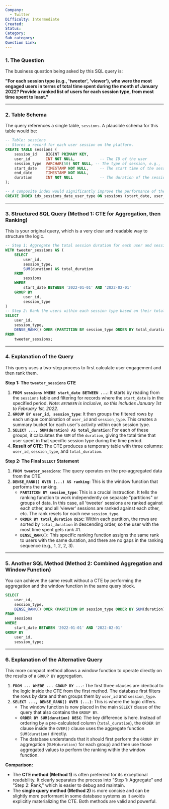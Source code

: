 ```yaml
---
Company:
  - Twitter
Difficulty: Intermediate
Created:
Status:
Category:
Sub category:
Question Link:
---
```



### 1. The Question

The business question being asked by this SQL query is:

**"For each session type (e.g., 'tweeter', 'viewer'), who were the most engaged users in terms of total time spent during the month of January 2022? Provide a ranked list of users for each session type, from most time spent to least."**

---

### 2. Table Schema

The query references a single table, `sessions`. A plausible schema for this table would be:

```sql
-- Table: sessions
-- Stores a record for each user session on the platform.
CREATE TABLE sessions (
    session_id    BIGINT PRIMARY KEY,
    user_id       INT NOT NULL,           -- The ID of the user
    session_type  VARCHAR(50) NOT NULL, -- The type of session, e.g., 'tweeter', 'viewer'
    start_date    TIMESTAMP NOT NULL,     -- The start time of the session
    end_date      TIMESTAMP NOT NULL,
    duration      INT NOT NULL            -- The duration of the session in seconds or minutes
);

-- A composite index would significantly improve the performance of the CTE.
CREATE INDEX idx_sessions_date_user_type ON sessions (start_date, user_id, session_type);
```

---

### 3. Structured SQL Query (Method 1: CTE for Aggregation, then Ranking)

This is your original query, which is a very clear and readable way to structure the logic.

```sql
-- Step 1: Aggregate the total session duration for each user and session type within the date range.
WITH tweeter_sessions AS (
    SELECT
        user_id,
        session_type,
        SUM(duration) AS total_duration
    FROM
        sessions
    WHERE
        start_date BETWEEN '2022-01-01' AND '2022-02-01'
    GROUP BY
        user_id,
        session_type
)
-- Step 2: Rank the users within each session type based on their total aggregated duration.
SELECT
    user_id,
    session_type,
    DENSE_RANK() OVER (PARTITION BY session_type ORDER BY total_duration DESC) AS ranking
FROM
    tweeter_sessions;
```

---

### 4. Explanation of the Query

This query uses a two-step process to first calculate user engagement and then rank them.

**Step 1: The `tweeter_sessions` CTE**

1.  **`FROM sessions WHERE start_date BETWEEN ...`**: It starts by reading from the `sessions` table and filtering for records where the `start_date` is in the specified period. *Note: `BETWEEN` is inclusive, so this includes January 1st to February 1st, 2022.*
2.  **`GROUP BY user_id, session_type`**: It then groups the filtered rows by each unique combination of `user_id` and `session_type`. This creates a summary bucket for each user's activity within each session type.
3.  **`SELECT ..., SUM(duration) AS total_duration`**: For each of these groups, it calculates the `SUM` of the `duration`, giving the total time that user spent in that specific session type during the time period.
4.  **Result of CTE**: The CTE produces a temporary table with three columns: `user_id`, `session_type`, and `total_duration`.

**Step 2: The Final `SELECT` Statement**

1.  **`FROM tweeter_sessions`**: The query operates on the pre-aggregated data from the CTE.
2.  **`DENSE_RANK() OVER (...) AS ranking`**: This is the window function that performs the ranking.
    *   **`PARTITION BY session_type`**: This is a crucial instruction. It tells the ranking function to work independently on separate "partitions" or groups of data. In this case, all 'tweeter' sessions are ranked against each other, and all 'viewer' sessions are ranked against each other, etc. The rank resets for each new `session_type`.
    *   **`ORDER BY total_duration DESC`**: Within each partition, the rows are sorted by `total_duration` in descending order, so the user with the most time spent gets rank #1.
    *   **`DENSE_RANK()`**: This specific ranking function assigns the same rank to users with the same duration, and there are no gaps in the ranking sequence (e.g., 1, 2, 2, 3).

---

### 5. Another SQL Method (Method 2: Combined Aggregation and Window Function)

You can achieve the same result without a CTE by performing the aggregation and the window function in the same query block.

```sql
SELECT
    user_id,
    session_type,
    DENSE_RANK() OVER (PARTITION BY session_type ORDER BY SUM(duration) DESC) AS ranking
FROM
    sessions
WHERE
    start_date BETWEEN '2022-01-01' AND '2022-02-01'
GROUP BY
    user_id,
    session_type;
```

---

### 6. Explanation of the Alternative Query

This more compact method allows a window function to operate directly on the results of a `GROUP BY` aggregation.

1.  **`FROM ... WHERE ... GROUP BY ...`**: The first three clauses are identical to the logic inside the CTE from the first method. The database first filters the rows by date and then groups them by `user_id` and `session_type`.
2.  **`SELECT ..., DENSE_RANK() OVER (...)`**: This is where the logic differs.
    *   The window function is now placed in the main `SELECT` clause of the query that also contains the `GROUP BY`.
    *   **`ORDER BY SUM(duration) DESC`**: The key difference is here. Instead of ordering by a pre-calculated column (`total_duration`), the `ORDER BY` clause inside the `OVER()` clause uses the aggregate function `SUM(duration)` directly.
    *   The database understands that it should first perform the `GROUP BY` aggregation (`SUM(duration)` for each group) and then use those aggregated values to perform the ranking within the window function.

**Comparison:**
*   The **CTE method (Method 1)** is often preferred for its exceptional readability. It clearly separates the process into "Step 1: Aggregate" and "Step 2: Rank," which is easier to debug and maintain.
*   The **single query method (Method 2)** is more concise and can be slightly more performant in some database systems as it avoids explicitly materializing the CTE. Both methods are valid and powerful.